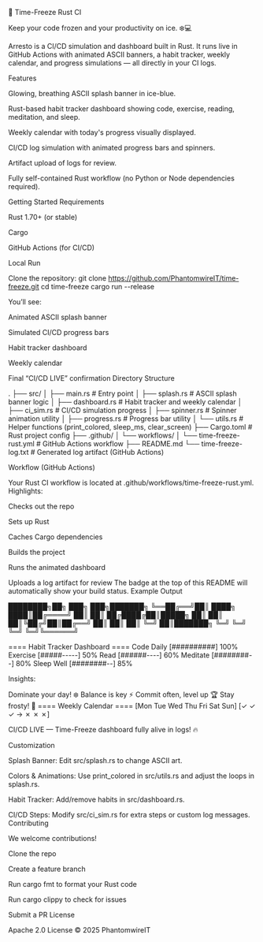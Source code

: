 🧊 Time-Freeze Rust CI

Keep your code frozen and your productivity on ice. ❄️💻

Arresto is a CI/CD simulation and dashboard built in Rust. It runs live in GitHub Actions with animated ASCII banners, a habit tracker, weekly calendar, and progress simulations — all directly in your CI logs.

Features

Glowing, breathing ASCII splash banner in ice-blue.

Rust-based habit tracker dashboard showing code, exercise, reading, meditation, and sleep.

Weekly calendar with today's progress visually displayed.

CI/CD log simulation with animated progress bars and spinners.

Artifact upload of logs for review.

Fully self-contained Rust workflow (no Python or Node dependencies required).

Getting Started Requirements

Rust 1.70+ (or stable)

Cargo

GitHub Actions (for CI/CD)

Local Run

Clone the repository: git clone https://github.com/PhantomwireIT/time-freeze.git cd time-freeze cargo run --release

You’ll see:

Animated ASCII splash banner

Simulated CI/CD progress bars

Habit tracker dashboard

Weekly calendar

Final “CI/CD LIVE” confirmation
Directory Structure

. ├── src/ │ ├── main.rs # Entry point │ ├── splash.rs # ASCII splash banner logic │ ├── dashboard.rs # Habit tracker and weekly calendar │ ├── ci_sim.rs # CI/CD simulation progress │ ├── spinner.rs # Spinner animation utility │ ├── progress.rs # Progress bar utility │ └── utils.rs # Helper functions (print_colored, sleep_ms, clear_screen) ├── Cargo.toml # Rust project config ├── .github/ │ └── workflows/ │ └── time-freeze-rust.yml # GitHub Actions workflow ├── README.md └── time-freeze-log.txt # Generated log artifact (GitHub Actions)

Workflow (GitHub Actions)

Your Rust CI workflow is located at .github/workflows/time-freeze-rust.yml. Highlights:

Checks out the repo

Sets up Rust

Caches Cargo dependencies

Builds the project

Runs the animated dashboard

Uploads a log artifact for review
The badge at the top of this README will automatically show your build status. Example Output

████████╗██╗ ███╗ ███╗███████╗ ╚══██╔══╝██║ ████╗ ████║██╔════╝ ██║ ██║ ██╔████╔██║█████╗
██║ ██║ ██║╚██╔╝██║██╔══╝
██║ ██║ ██║ ╚═╝ ██║███████╗ ╚═╝ ╚═╝ ╚═╝ ╚═╝╚══════╝

==== Habit Tracker Dashboard ==== Code Daily [##########] 100% Exercise [#####-----] 50% Read [######----] 60% Meditate [########--] 80% Sleep Well [########--] 85%

Insights:

Dominate your day! ❄️
Balance is key ⚡
Commit often, level up 🏆
Stay frosty! 🧊
==== Weekly Calendar ==== [Mon Tue Wed Thu Fri Sat Sun] [✓ ✓ ✓ → ✗ ✗ ✗]

CI/CD LIVE — Time-Freeze dashboard fully alive in logs! 🔥

Customization

Splash Banner: Edit src/splash.rs to change ASCII art.

Colors & Animations: Use print_colored in src/utils.rs and adjust the loops in splash.rs.

Habit Tracker: Add/remove habits in src/dashboard.rs.

CI/CD Steps: Modify src/ci_sim.rs for extra steps or custom log messages.
Contributing

We welcome contributions!

Clone the repo

Create a feature branch

Run cargo fmt to format your Rust code

Run cargo clippy to check for issues

Submit a PR
License

Apache 2.0 License © 2025 PhantomwireIT
